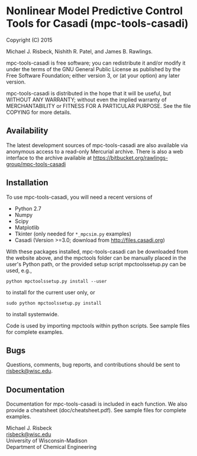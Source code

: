 # Nonlinear Model Predictive Control Tools for Casadi (mpc-tools-casadi) #

Copyright (C) 2015

Michael J. Risbeck, Nishith R. Patel, and James B. Rawlings.

mpc-tools-casadi is free software; you can redistribute it and/or modify
it under the terms of the GNU General Public License as published by the
Free Software Foundation; either version 3, or (at your option) any later
version.

mpc-tools-casadi is distributed in the hope that it will be useful,
but WITHOUT ANY WARRANTY; without even the implied warranty of
MERCHANTABILITY or FITNESS FOR A PARTICULAR PURPOSE. See the file
COPYING for more details.

## Availability ##

The latest development sources of mpc-tools-casadi are also available via
anonymous access to a read-only Mercurial archive. There is also a web
interface to the archive available at
<https://bitbucket.org/rawlings-group/mpc-tools-casadi>

## Installation ##

To use mpc-tools-casadi, you will need a recent versions of

* Python 2.7
* Numpy
* Scipy
* Matplotlib
* Tkinter (only needed for `*_mpcsim.py` examples)
* Casadi (Version >=3.0; download from <http://files.casadi.org>)

With these packages installed, mpc-tools-casadi can be downloaded from the
website above, and the mpctools folder can be manually placed in the user's
Python path, or the provided setup script mpctoolssetup.py can be used, e.g.,

    python mpctoolssetup.py install --user

to install for the current user only, or

    sudo python mpctoolssetup.py install

to install systemwide.

Code is used by importing mpctools within python scripts. See sample
files for  complete examples.

## Bugs ##

Questions, comments, bug reports, and contributions should be sent to
risbeck@wisc.edu.

## Documentation ##

Documentation for mpc-tools-casadi is included in each function. We also
provide a cheatsheet (doc/cheatsheet.pdf). See sample files for complete
examples.

Michael J. Risbeck  
<risbeck@wisc.edu>  
University of Wisconsin-Madison  
Department of Chemical Engineering
